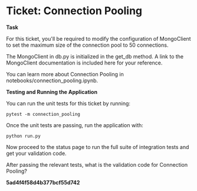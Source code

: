 # Ticket: Connection Pooling

**Task**

For this ticket, you'll be required to modify the configuration of MongoClient to set the maximum size of the connection pool to 50 connections.

The MongoClient in db.py is initialized in the get_db method. A link to the MongoClient documentation is included here for your reference.

You can learn more about Connection Pooling in notebooks/connection_pooling.ipynb.

**Testing and Running the Application**

You can run the unit tests for this ticket by running:

```
pytest -m connection_pooling
```

Once the unit tests are passing, run the application with:

```
python run.py
```

Now proceed to the status page to run the full suite of integration tests and get your validation code.

After passing the relevant tests, what is the validation code for Connection Pooling?

**5ad4f4f58d4b377bcf55d742**
